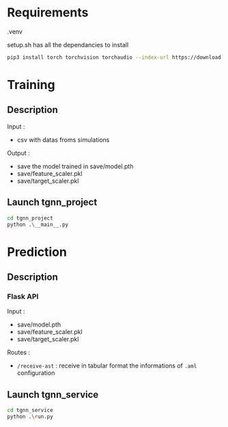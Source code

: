 # Requirements
.venv

setup.sh has all the dependancies to install

```bash
pip3 install torch torchvision torchaudio --index-url https://download.pytorch.org/whl/cu118
```
# Training
## Description
Input : 
- csv with datas froms simulations

Output : 
- save the model trained in save/model.pth
- save/feature_scaler.pkl
- save/target_scaler.pkl

## Launch tgnn_project
```bash
cd tgnn_project
python .\__main__.py
```

# Prediction
## Description
### Flask API

Input :
- save/model.pth
- save/feature_scaler.pkl
- save/target_scaler.pkl

Routes :
- `/receive-ast` : receive in tabular format the informations of `.aml` configuration 
## Launch tgnn_service
```bash
cd tgnn_service
python .\run.py
```
